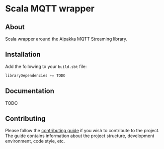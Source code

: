 # Scala MQTT wrapper

## About <a name = "about" />
Scala wrapper around the Alpakka MQTT Streaming library.

## Installation <a name = "installation" />
Add the following to your `build.sbt` file:
```scala
libraryDependencies += TODO
```

## Documentation <a name = "documentation" />
TODO

## Contributing <a name = "contributing" />
Please follow the [contributing guide](CONTRIBUTING.md) if you wish to contribute to the project.
The guide contains information about the project structure, development environment, code style, etc.
